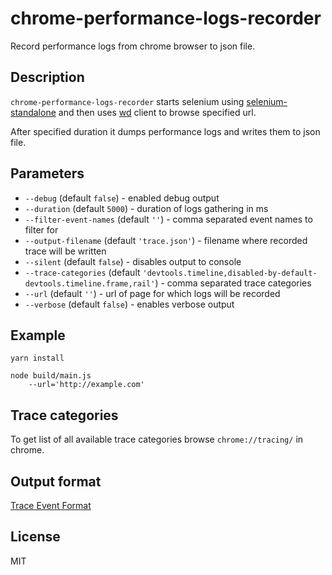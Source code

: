 # chrome-performance-logs-recorder

Record performance logs from chrome browser to json file.

## Description

`chrome-performance-logs-recorder` starts selenium using [selenium-standalone](https://github.com/vvo/selenium-standalone) and then  uses [wd](https://github.com/admc/wd) client to browse specified url.

After specified duration it dumps performance logs and writes them to json file.

## Parameters


* `--debug` (default `false`) - enabled debug output
* `--duration` (default `5000`) - duration of logs gathering in ms
* `--filter-event-names` (default `''`) - comma separated event names to filter for
* `--output-filename` (default `'trace.json'`) - filename where recorded trace will be written
* `--silent` (default `false`) - disables output to console
* `--trace-categories` (default `'devtools.timeline,disabled-by-default-devtools.timeline.frame,rail'`) - comma separated trace categories
* `--url` (default `''`) - url of page for which logs will be recorded
* `--verbose` (default `false`) - enables verbose output

## Example

```
yarn install

node build/main.js
    --url='http://example.com'
```

## Trace categories

To get list of all available trace categories browse `chrome://tracing/` in chrome.

## Output format

[Trace Event Format](https://docs.google.com/document/d/1CvAClvFfyA5R-PhYUmn5OOQtYMH4h6I0nSsKchNAySU/edit)

## License

MIT
